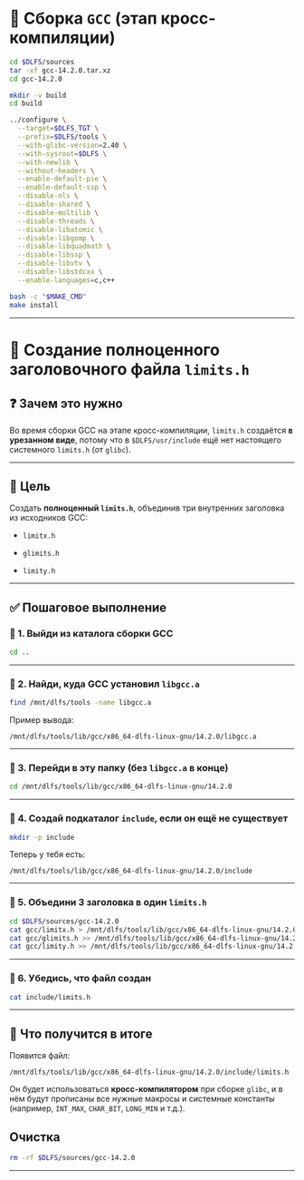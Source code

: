 
# 🧰 Сборка `GCC` (этап кросс-компиляции)

```bash
cd $DLFS/sources
tar -xf gcc-14.2.0.tar.xz 
cd gcc-14.2.0

mkdir -v build
cd build

../configure \
  --target=$DLFS_TGT \
  --prefix=$DLFS/tools \
  --with-glibc-version=2.40 \
  --with-sysroot=$DLFS \
  --with-newlib \
  --without-headers \
  --enable-default-pie \
  --enable-default-ssp \
  --disable-nls \
  --disable-shared \
  --disable-multilib \
  --disable-threads \
  --disable-libatomic \
  --disable-libgomp \
  --disable-libquadmath \
  --disable-libssp \
  --disable-libvtv \
  --disable-libstdcxx \
  --enable-languages=c,c++

bash -c "$MAKE_CMD"
make install
```

---

# 🧩 Создание полноценного заголовочного файла `limits.h`

## ❓ Зачем это нужно

Во время сборки GCC на этапе кросс-компиляции, `limits.h` создаётся **в урезанном виде**, потому что в `$DLFS/usr/include` ещё нет настоящего системного `limits.h` (от `glibc`).

---

## 🎯 Цель

Создать **полноценный `limits.h`**, объединив три внутренних заголовка из исходников GCC:

- `limitx.h`
    
- `glimits.h`
    
- `limity.h`
    

---

## ✅ Пошаговое выполнение

### 🔹 1. Выйди из каталога сборки GCC

```bash
cd ..
```

---

### 🔹 2. Найди, куда GCC установил `libgcc.a`

```bash
find /mnt/dlfs/tools -name libgcc.a
```

Пример вывода:

```
/mnt/dlfs/tools/lib/gcc/x86_64-dlfs-linux-gnu/14.2.0/libgcc.a
```

---

### 🔹 3. Перейди в эту папку (без `libgcc.a` в конце)

```bash
cd /mnt/dlfs/tools/lib/gcc/x86_64-dlfs-linux-gnu/14.2.0
```

---

### 🔹 4. Создай подкаталог `include`, если он ещё не существует

```bash
mkdir -p include
```

Теперь у тебя есть:

```
/mnt/dlfs/tools/lib/gcc/x86_64-dlfs-linux-gnu/14.2.0/include
```

---

### 🔹 5. Объедини 3 заголовка в один `limits.h`

```bash
cd $DLFS/sources/gcc-14.2.0
cat gcc/limitx.h > /mnt/dlfs/tools/lib/gcc/x86_64-dlfs-linux-gnu/14.2.0/include/limits.h
cat gcc/glimits.h >> /mnt/dlfs/tools/lib/gcc/x86_64-dlfs-linux-gnu/14.2.0/include/limits.h
cat gcc/limity.h >> /mnt/dlfs/tools/lib/gcc/x86_64-dlfs-linux-gnu/14.2.0/include/limits.h
```

---

### 🔹 6. Убедись, что файл создан

```bash
cat include/limits.h
```

---

## 📁 Что получится в итоге

Появится файл:

```
/mnt/dlfs/tools/lib/gcc/x86_64-dlfs-linux-gnu/14.2.0/include/limits.h
```

Он будет использоваться **кросс-компилятором** при сборке `glibc`, и в нём будут прописаны все нужные макросы и системные константы (например, `INT_MAX`, `CHAR_BIT`, `LONG_MIN` и т.д.).


## Очистка

```bash
rm -rf $DLFS/sources/gcc-14.2.0
```


---
